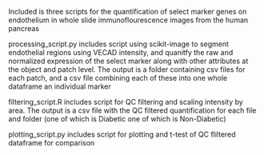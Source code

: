 Included is three scripts for the quantification of select marker genes on endothelium in whole slide immunoflourescence images from the human pancreas


processing_script.py includes script using scikit-image to segment endothelial regions using VECAD intensity, and quanitfy the raw and normalized expression of the select marker along with other attributes at the object and patch level. The output is a folder containing csv files for each patch, and a csv file combining each of these into one whole dataframe an individual marker

filtering_script.R includes script for QC filtering and scaling intensity by area. The output is a csv file with the QC filtered quantification for each file and folder (one of which is Diabetic one of which is Non-Diabetic)

plotting_script.py includes script for plotting and t-test of QC fliltered dataframe for comparison
